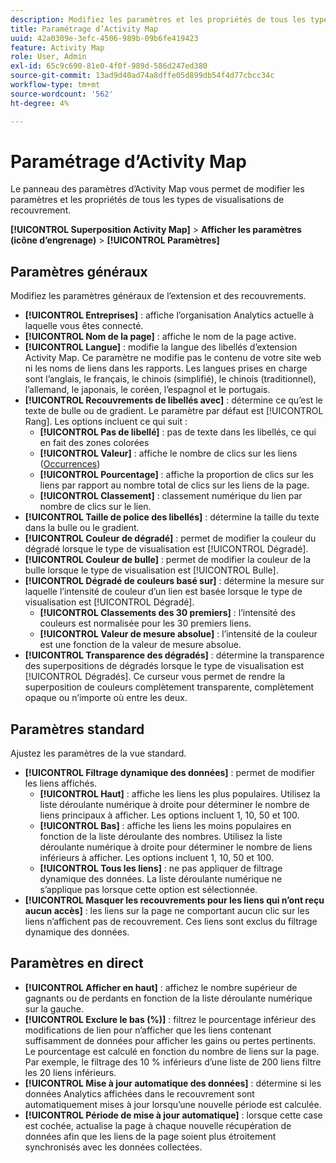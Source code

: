 ```yaml
---
description: Modifiez les paramètres et les propriétés de tous les types de visualisations de recouvrement dans Activity Map.
title: Paramétrage d’Activity Map
uuid: 42a0309e-3efc-4506-989b-09b6fe419423
feature: Activity Map
role: User, Admin
exl-id: 65c9c690-81e0-4f0f-989d-586d247ed380
source-git-commit: 13ad9d40ad74a8dffe05d899db54f4d77cbcc34c
workflow-type: tm+mt
source-wordcount: '562'
ht-degree: 4%

---
```


# Paramétrage d’Activity Map

Le panneau des paramètres d’Activity Map vous permet de modifier les paramètres et les propriétés de tous les types de visualisations de recouvrement.

**[!UICONTROL Superposition Activity Map]** > **Afficher les paramètres (icône d’engrenage)** > **[!UICONTROL Paramètres]**

## Paramètres généraux

Modifiez les paramètres généraux de l’extension et des recouvrements.

* **[!UICONTROL Entreprises]** : affiche l’organisation Analytics actuelle à laquelle vous êtes connecté.
* **[!UICONTROL Nom de la page]** : affiche le nom de la page active.
* **[!UICONTROL Langue]** : modifie la langue des libellés d’extension Activity Map. Ce paramètre ne modifie pas le contenu de votre site web ni les noms de liens dans les rapports. Les langues prises en charge sont l’anglais, le français, le chinois (simplifié), le chinois (traditionnel), l’allemand, le japonais, le coréen, l’espagnol et le portugais.
* **[!UICONTROL Recouvrements de libellés avec]** : détermine ce qu’est le texte de bulle ou de gradient. Le paramètre par défaut est [!UICONTROL Rang]. Les options incluent ce qui suit :
   * **[!UICONTROL Pas de libellé]** : pas de texte dans les libellés, ce qui en fait des zones colorées
   * **[!UICONTROL Valeur]** : affiche le nombre de clics sur les liens ([Occurrences](/help/components/metrics/occurrences.md))
   * **[!UICONTROL Pourcentage]** : affiche la proportion de clics sur les liens par rapport au nombre total de clics sur les liens de la page.
   * **[!UICONTROL Classement]** : classement numérique du lien par nombre de clics sur le lien.
* **[!UICONTROL Taille de police des libellés]** : détermine la taille du texte dans la bulle ou le gradient.
* **[!UICONTROL Couleur de dégradé]** : permet de modifier la couleur du dégradé lorsque le type de visualisation est [!UICONTROL Dégradé].
* **[!UICONTROL Couleur de bulle]** : permet de modifier la couleur de la bulle lorsque le type de visualisation est [!UICONTROL Bulle].
* **[!UICONTROL Dégradé de couleurs basé sur]** : détermine la mesure sur laquelle l’intensité de couleur d’un lien est basée lorsque le type de visualisation est [!UICONTROL Dégradé].
   * **[!UICONTROL Classements des 30 premiers]** : l’intensité des couleurs est normalisée pour les 30 premiers liens.
   * **[!UICONTROL Valeur de mesure absolue]** : l’intensité de la couleur est une fonction de la valeur de mesure absolue.
* **[!UICONTROL Transparence des dégradés]** : détermine la transparence des superpositions de dégradés lorsque le type de visualisation est [!UICONTROL Dégradés]. Ce curseur vous permet de rendre la superposition de couleurs complètement transparente, complètement opaque ou n’importe où entre les deux.

## Paramètres standard

Ajustez les paramètres de la vue standard.

* **[!UICONTROL Filtrage dynamique des données]** : permet de modifier les liens affichés.
   * **[!UICONTROL Haut]** : affiche les liens les plus populaires. Utilisez la liste déroulante numérique à droite pour déterminer le nombre de liens principaux à afficher. Les options incluent 1, 10, 50 et 100.
   * **[!UICONTROL Bas]** : affiche les liens les moins populaires en fonction de la liste déroulante des nombres. Utilisez la liste déroulante numérique à droite pour déterminer le nombre de liens inférieurs à afficher. Les options incluent 1, 10, 50 et 100.
   * **[!UICONTROL Tous les liens]** : ne pas appliquer de filtrage dynamique des données. La liste déroulante numérique ne s’applique pas lorsque cette option est sélectionnée.
* **[!UICONTROL Masquer les recouvrements pour les liens qui n’ont reçu aucun accès]** : les liens sur la page ne comportant aucun clic sur les liens n’affichent pas de recouvrement. Ces liens sont exclus du filtrage dynamique des données.

## Paramètres en direct

* **[!UICONTROL Afficher en haut]** : affichez le nombre supérieur de gagnants ou de perdants en fonction de la liste déroulante numérique sur la gauche.
* **[!UICONTROL Exclure le bas (%)]** : filtrez le pourcentage inférieur des modifications de lien pour n’afficher que les liens contenant suffisamment de données pour afficher les gains ou pertes pertinents. Le pourcentage est calculé en fonction du nombre de liens sur la page. Par exemple, le filtrage des 10 % inférieurs d’une liste de 200 liens filtre les 20 liens inférieurs.
* **[!UICONTROL Mise à jour automatique des données]** : détermine si les données Analytics affichées dans le recouvrement sont automatiquement mises à jour lorsqu’une nouvelle période est calculée.
* **[!UICONTROL Période de mise à jour automatique]** : lorsque cette case est cochée, actualise la page à chaque nouvelle récupération de données afin que les liens de la page soient plus étroitement synchronisés avec les données collectées.
